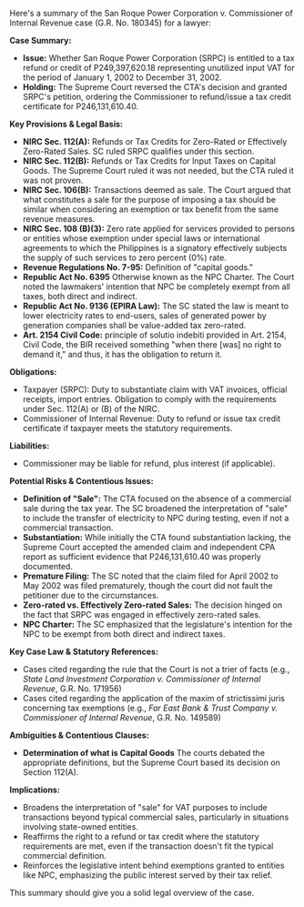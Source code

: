 Here's a summary of the San Roque Power Corporation v. Commissioner of Internal Revenue case (G.R. No. 180345) for a lawyer:

**Case Summary:**

*   **Issue:** Whether San Roque Power Corporation (SRPC) is entitled to a tax refund or credit of P249,397,620.18 representing unutilized input VAT for the period of January 1, 2002 to December 31, 2002.
*   **Holding:** The Supreme Court reversed the CTA's decision and granted SRPC's petition, ordering the Commissioner to refund/issue a tax credit certificate for P246,131,610.40.

**Key Provisions & Legal Basis:**

*   **NIRC Sec. 112(A):**  Refunds or Tax Credits for Zero-Rated or Effectively Zero-Rated Sales. SC ruled SRPC qualifies under this section.
*   **NIRC Sec. 112(B):** Refunds or Tax Credits for Input Taxes on Capital Goods. The Supreme Court ruled it was not needed, but the CTA ruled it was not proven.
*   **NIRC Sec. 106(B):** Transactions deemed as sale. The Court argued that what constitutes a sale for the purpose of imposing a tax should be similar when considering an exemption or tax benefit from the same revenue measures.
*   **NIRC Sec. 108 (B)(3):** Zero rate applied for services provided to persons or entities whose exemption under special laws or international agreements to which the Philippines is a signatory effectively subjects the supply of such services to zero percent (0%) rate.
*   **Revenue Regulations No. 7-95:** Definition of "capital goods."
*   **Republic Act No. 6395** Otherwise known as the NPC Charter. The Court noted the lawmakers' intention that NPC be completely exempt from all taxes, both direct and indirect.
*   **Republic Act No. 9136 (EPIRA Law):**  The SC stated the law is meant to lower electricity rates to end-users, sales of generated power by generation companies shall be value-added tax zero-rated.
*   **Art. 2154 Civil Code:** principle of solutio indebiti provided in Art. 2154, Civil Code, the BIR received something "when there [was] no right to demand it," and thus, it has the obligation to return it.

**Obligations:**

*   Taxpayer (SRPC): Duty to substantiate claim with VAT invoices, official receipts, import entries. Obligation to comply with the requirements under Sec. 112(A) or (B) of the NIRC.
*   Commissioner of Internal Revenue: Duty to refund or issue tax credit certificate if taxpayer meets the statutory requirements.

**Liabilities:**

*   Commissioner may be liable for refund, plus interest (if applicable).

**Potential Risks & Contentious Issues:**

*   **Definition of "Sale":** The CTA focused on the absence of a commercial sale during the tax year. The SC broadened the interpretation of "sale" to include the transfer of electricity to NPC during testing, even if not a commercial transaction.
*   **Substantiation:** While initially the CTA found substantiation lacking, the Supreme Court accepted the amended claim and independent CPA report as sufficient evidence that P246,131,610.40 was properly documented.
*   **Premature Filing:** The SC noted that the claim filed for April 2002 to May 2002 was filed prematurely, though the court did not fault the petitioner due to the circumstances.
*   **Zero-rated vs. Effectively Zero-rated Sales:** The decision hinged on the fact that SRPC was engaged in effectively zero-rated sales.
*   **NPC Charter:** The SC emphasized that the legislature's intention for the NPC to be exempt from both direct and indirect taxes.

**Key Case Law & Statutory References:**

*   Cases cited regarding the rule that the Court is not a trier of facts (e.g., *State Land Investment Corporation v. Commissioner of Internal Revenue*, G.R. No. 171956)
*   Cases cited regarding the application of the maxim of strictissimi juris concerning tax exemptions (e.g., *Far East Bank & Trust Company v. Commissioner of Internal Revenue*, G.R. No. 149589)

**Ambiguities & Contentious Clauses:**

*   **Determination of what is Capital Goods** The courts debated the appropriate definitions, but the Supreme Court based its decision on Section 112(A).

**Implications:**

*   Broadens the interpretation of "sale" for VAT purposes to include transactions beyond typical commercial sales, particularly in situations involving state-owned entities.
*   Reaffirms the right to a refund or tax credit where the statutory requirements are met, even if the transaction doesn't fit the typical commercial definition.
*   Reinforces the legislative intent behind exemptions granted to entities like NPC, emphasizing the public interest served by their tax relief.

This summary should give you a solid legal overview of the case.
